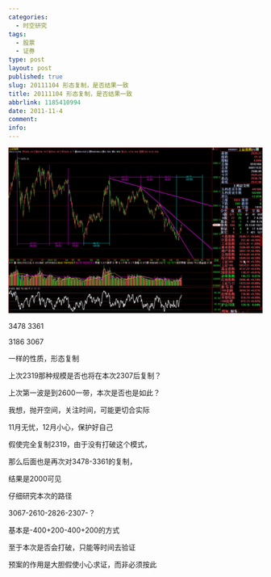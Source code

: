 ```yaml
---
categories:
  - 时空研究
tags:
  - 股票
  - 证券
type: post
layout: post
published: true
slug: 20111104 形态复制，是否结果一致
title: 20111104 形态复制，是否结果一致
abbrlink: 1185410994
date: 2011-11-4
comment:
info:
---
```

![20111104-0](/images/20111104-0.jpeg)

3478 3361

3186 3067

一样的性质，形态复制

上次2319那种规模是否也将在本次2307后复制？

上次第一波是到2600一带，本次是否也是如此？

我想，抛开空间，关注时间，可能更切合实际

11月无忧，12月小心，保护好自己

假使完全复制2319，由于没有打破这个模式，

那么后面也是再次对3478-3361的复制，

结果是2000可见

仔细研究本次的路径

3067-2610-2826-2307-？

基本是-400+200-400+200的方式

至于本次是否会打破，只能等时间去验证

预案的作用是大胆假使小心求证，而非必须按此